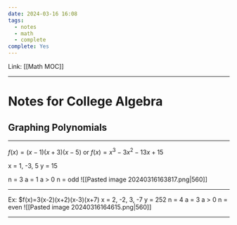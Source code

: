```yaml
---
date: 2024-03-16 16:08
tags:
  - notes
  - math
  - complete
complete: Yes
---
```

Link: [[Math MOC]]

---
# Notes for College Algebra
## Graphing Polynomials
---
$f(x)=(x-1)(x+3)(x-5)$ or $f(x)=x^3-3x^2-13x+15$

x = 1, -3, 5       y = 15

n = 3
a = 1
a > 0
n = odd
![[Pasted image 20240316163817.png|560]]

---
Ex: $f(x)=3(x-2)(x+2)(x-3)(x+7)
x = 2, -2, 3, -7
y = 252
n = 4
a = 3
a > 0
n = even
![[Pasted image 20240316164615.png|560]]

---
